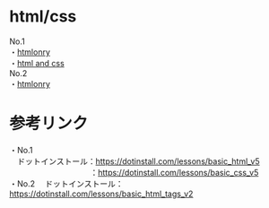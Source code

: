 # html/css
No.1  
・[htmlonry](https://acro-takahashi.github.io/html-and-css/htmlonly/No.1/)  
・[html and css](https://acro-takahashi.github.io/html-and-css/html_and_scc/No.1/)  
No.2  
・[htmlonry](https://acro-takahashi.github.io/html-and-css/htmlonly/No.2/)  

# 参考リンク  
・No.1  
　ドットインストール：https://dotinstall.com/lessons/basic_html_v5  
　　　　　　　　　 　：https://dotinstall.com/lessons/basic_css_v5  
・No.2
　ドットインストール：https://dotinstall.com/lessons/basic_html_tags_v2
